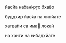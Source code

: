 йасйа на̄хан̇кр̣то бха̄во

буддхир йасйа на липйате

хатва̄пи са има̄ лока̄н

на ханти на нибадхйате